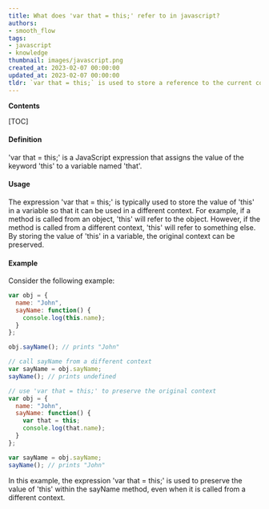 ```yaml
---
title: What does 'var that = this;' refer to in javascript?
authors:
- smooth_flow
tags:
- javascript
- knowledge
thumbnail: images/javascript.png
created_at: 2023-02-07 00:00:00
updated_at: 2023-02-07 00:00:00
tldr: `var that = this;` is used to store a reference to the current context, so that it can be used later in the code.
---
```


**Contents**

[TOC]

#### Definition

'var that = this;' is a JavaScript expression that assigns the value of the keyword 'this' to a variable named 'that'. 

#### Usage

The expression 'var that = this;' is typically used to store the value of 'this' in a variable so that it can be used in a different context. For example, if a method is called from an object, 'this' will refer to the object. However, if the method is called from a different context, 'this' will refer to something else. By storing the value of 'this' in a variable, the original context can be preserved.

#### Example

Consider the following example:

```javascript
var obj = {
  name: "John",
  sayName: function() {
    console.log(this.name);
  }
};

obj.sayName(); // prints "John"

// call sayName from a different context
var sayName = obj.sayName;
sayName(); // prints undefined

// use 'var that = this;' to preserve the original context
var obj = {
  name: "John",
  sayName: function() {
    var that = this;
    console.log(that.name);
  }
};

var sayName = obj.sayName;
sayName(); // prints "John"
```

In this example, the expression 'var that = this;' is used to preserve the value of 'this' within the sayName method, even when it is called from a different context.

